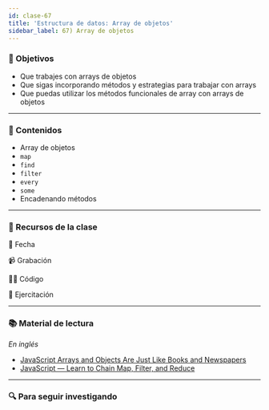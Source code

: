 ```yaml
---
id: clase-67
title: 'Estructura de datos: Array de objetos'
sidebar_label: 67) Array de objetos
---
```


### 🏁 Objetivos

- Que trabajes con arrays de objetos
- Que sigas incorporando métodos y estrategias para trabajar con arrays
- Que puedas utilizar los métodos funcionales de array con arrays de objetos

---

### 📝 Contenidos

- Array de objetos
- `map`
- `find`
- `filter`
- `every`
- `some`
- Encadenando métodos

---

### 🚀 Recursos de la clase

📆 Fecha

📹 Grabación

👩‍💻 Código

💪 Ejercitación

---

### 📚 Material de lectura

_En inglés_

- [JavaScript Arrays and Objects Are Just Like Books and Newspapers](https://blog.codeanalogies.com/2017/04/29/javascript-arrays-and-objects-are-just-like-books-and-newspapers/)
- [JavaScript — Learn to Chain Map, Filter, and Reduce](https://codeburst.io/javascript-learn-to-chain-map-filter-and-reduce-acd2d0562cd4)

---

### 🔍 Para seguir investigando
